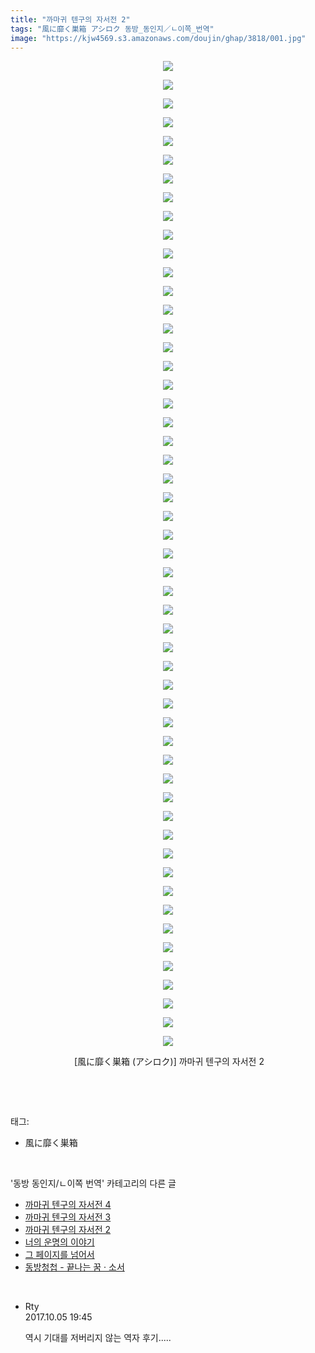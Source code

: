 ```yaml
---
title: "까마귀 텐구의 자서전 2"
tags: "風に靡く巣箱 アシロク 동방_동인지／ㄴ이쪽_번역"
image: "https://kjw4569.s3.amazonaws.com/doujin/ghap/3818/001.jpg"
---
```

<div class="article">
<p style="text-align: center; clear: none; float: none;"><img src="{{ site.imgserver3 }}/ghap/3818/001.jpg"/></p>
<p style="text-align: center; clear: none; float: none;"><img src="{{ site.imgserver3 }}/ghap/3818/002.jpg"/></p>
<p style="text-align: center; clear: none; float: none;"><img src="{{ site.imgserver3 }}/ghap/3818/003.jpg"/></p>
<p style="text-align: center; clear: none; float: none;"><img src="{{ site.imgserver3 }}/ghap/3818/004.jpg"/></p>
<p style="text-align: center; clear: none; float: none;"><img src="{{ site.imgserver3 }}/ghap/3818/005.jpg"/></p>
<p style="text-align: center; clear: none; float: none;"><img src="{{ site.imgserver3 }}/ghap/3818/006.jpg"/></p>
<p style="text-align: center; clear: none; float: none;"><img src="{{ site.imgserver3 }}/ghap/3818/007.jpg"/></p>
<p style="text-align: center; clear: none; float: none;"><img src="{{ site.imgserver3 }}/ghap/3818/008.jpg"/></p>
<p style="text-align: center; clear: none; float: none;"><img src="{{ site.imgserver3 }}/ghap/3818/009.jpg"/></p>
<p style="text-align: center; clear: none; float: none;"><img src="{{ site.imgserver3 }}/ghap/3818/010.jpg"/></p>
<p style="text-align: center; clear: none; float: none;"><img src="{{ site.imgserver3 }}/ghap/3818/011.jpg"/></p>
<p style="text-align: center; clear: none; float: none;"><img src="{{ site.imgserver3 }}/ghap/3818/012.jpg"/></p>
<p style="text-align: center; clear: none; float: none;"><img src="{{ site.imgserver3 }}/ghap/3818/013.jpg"/></p>
<p style="text-align: center; clear: none; float: none;"><img src="{{ site.imgserver3 }}/ghap/3818/014.jpg"/></p>
<p style="text-align: center; clear: none; float: none;"><img src="{{ site.imgserver3 }}/ghap/3818/015.jpg"/></p>
<p style="text-align: center; clear: none; float: none;"><img src="{{ site.imgserver3 }}/ghap/3818/016.jpg"/></p>
<p style="text-align: center; clear: none; float: none;"><img src="{{ site.imgserver3 }}/ghap/3818/017.jpg"/></p>
<p style="text-align: center; clear: none; float: none;"><img src="{{ site.imgserver3 }}/ghap/3818/018.jpg"/></p>
<p style="text-align: center; clear: none; float: none;"><img src="{{ site.imgserver3 }}/ghap/3818/019.jpg"/></p>
<p style="text-align: center; clear: none; float: none;"><img src="{{ site.imgserver3 }}/ghap/3818/020.jpg"/></p>
<p style="text-align: center; clear: none; float: none;"><img src="{{ site.imgserver3 }}/ghap/3818/021.jpg"/></p>
<p style="text-align: center; clear: none; float: none;"><img src="{{ site.imgserver3 }}/ghap/3818/022.jpg"/></p>
<p style="text-align: center; clear: none; float: none;"><img src="{{ site.imgserver3 }}/ghap/3818/023.jpg"/></p>
<p style="text-align: center; clear: none; float: none;"><img src="{{ site.imgserver3 }}/ghap/3818/024.jpg"/></p>
<p style="text-align: center; clear: none; float: none;"><img src="{{ site.imgserver3 }}/ghap/3818/025.jpg"/></p>
<p style="text-align: center; clear: none; float: none;"><img src="{{ site.imgserver3 }}/ghap/3818/026.jpg"/></p>
<p style="text-align: center; clear: none; float: none;"><img src="{{ site.imgserver3 }}/ghap/3818/027.jpg"/></p>
<p style="text-align: center; clear: none; float: none;"><img src="{{ site.imgserver3 }}/ghap/3818/028.jpg"/></p>
<p style="text-align: center; clear: none; float: none;"><img src="{{ site.imgserver3 }}/ghap/3818/029.jpg"/></p>
<p style="text-align: center; clear: none; float: none;"><img src="{{ site.imgserver3 }}/ghap/3818/030.jpg"/></p>
<p style="text-align: center; clear: none; float: none;"><img src="{{ site.imgserver3 }}/ghap/3818/031.jpg"/></p>
<p style="text-align: center; clear: none; float: none;"><img src="{{ site.imgserver3 }}/ghap/3818/032.jpg"/></p>
<p style="text-align: center; clear: none; float: none;"><img src="{{ site.imgserver3 }}/ghap/3818/033.jpg"/></p>
<p style="text-align: center; clear: none; float: none;"><img src="{{ site.imgserver3 }}/ghap/3818/034.jpg"/></p>
<p style="text-align: center; clear: none; float: none;"><img src="{{ site.imgserver3 }}/ghap/3818/035.jpg"/></p>
<p style="text-align: center; clear: none; float: none;"><img src="{{ site.imgserver3 }}/ghap/3818/036.jpg"/></p>
<p style="text-align: center; clear: none; float: none;"><img src="{{ site.imgserver3 }}/ghap/3818/037.jpg"/></p>
<p style="text-align: center; clear: none; float: none;"><img src="{{ site.imgserver3 }}/ghap/3818/038.jpg"/></p>
<p style="text-align: center; clear: none; float: none;"><img src="{{ site.imgserver3 }}/ghap/3818/039.jpg"/></p>
<p style="text-align: center; clear: none; float: none;"><img src="{{ site.imgserver3 }}/ghap/3818/040.jpg"/></p>
<p style="text-align: center; clear: none; float: none;"><img src="{{ site.imgserver3 }}/ghap/3818/041.jpg"/></p>
<p style="text-align: center; clear: none; float: none;"><img src="{{ site.imgserver3 }}/ghap/3818/042.jpg"/></p>
<p style="text-align: center; clear: none; float: none;"><img src="{{ site.imgserver3 }}/ghap/3818/043.jpg"/></p>
<p style="text-align: center; clear: none; float: none;"><img src="{{ site.imgserver3 }}/ghap/3818/044.jpg"/></p>
<p style="text-align: center; clear: none; float: none;"><img src="{{ site.imgserver3 }}/ghap/3818/045.jpg"/></p>
<p style="text-align: center; clear: none; float: none;"><img src="{{ site.imgserver3 }}/ghap/3818/046.jpg"/></p>
<p style="text-align: center; clear: none; float: none;"><img src="{{ site.imgserver3 }}/ghap/3818/047.jpg"/></p>
<p style="text-align: center; clear: none; float: none;"><img src="{{ site.imgserver3 }}/ghap/3818/048.jpg"/></p>
<p style="text-align: center; clear: none; float: none;"><img src="{{ site.imgserver3 }}/ghap/3818/049.jpg"/></p>
<p style="text-align: center; clear: none; float: none;"><img src="{{ site.imgserver3 }}/ghap/3818/050.jpg"/></p>
<p style="text-align: center; clear: none; float: none;"><img src="{{ site.imgserver3 }}/ghap/3818/051.jpg"/></p>
<p style="text-align: center; clear: none; float: none;"><img src="{{ site.imgserver3 }}/ghap/3818/052.jpg"/></p>
<p style="text-align: center; clear: none; float: none;"><img src="{{ site.imgserver3 }}/ghap/3818/053.jpg"/></p>
<p style="text-align: center; clear: none; float: none;"> [風に靡く巣箱 (アシロク)] 까마귀 텐구의 자서전 2</p>
<p><br/></p>
</div><br/>
<div class="tagTrail">
<p>태그: </p>
<ul>
<li>風に靡く巣箱</li>
</ul>
</div><br/>
<div class="another">
<p>'동방 동인지/ㄴ이쪽 번역' 카테고리의 다른 글</p>
<ul>
<li><a href="/ghap_3845">까마귀 텐구의 자서전 4</a></li>
<li><a href="/ghap_3819">까마귀 텐구의 자서전 3</a></li>
<li><a href="/ghap_3818">까마귀 텐구의 자서전 2</a></li>
<li><a href="/ghap_3815">너의 운명의 이야기</a></li>
<li><a href="/ghap_3801">그 페이지를 넘어서</a></li>
<li><a href="/ghap_3786">동방청첩 - 끝나는 꿈 · 소서</a></li>
</ul>
</div><br/>
<div class="cb_module cb_fluid">
<div class="cb_wrt cb_profile">
<div class="comment">
<ul>
<li class="cb_thumb_off" id="comment15097543">
<div class="cb_comment_area">
<div class="cb_info_area">
<div class="cb_section">
<span class="cb_nick_name">Rty</span>
</div>
<div class="cb_section">
<span class="cb_date">2017.10.05 19:45 </span>
</div>
</div>
<div class="cb_dsc_comment">
<p class="cb_dsc">
											역시 기대를 저버리지 않는 역자 후기.....
										</p>
</div>
</div></li>
</ul>
</div>
</div><!-- commentList close -->
</div><br/>
